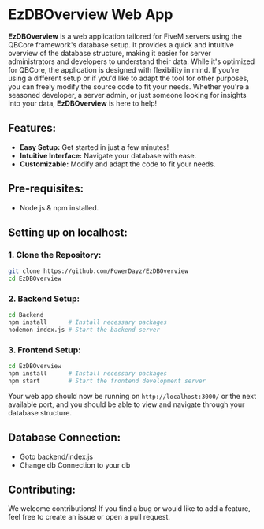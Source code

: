 # **EzDBOverview Web App**

**EzDBOverview** is a web application tailored for FiveM servers using the QBCore framework's database setup. It provides a quick and intuitive overview of the database structure, making it easier for server administrators and developers to understand their data. While it's optimized for QBCore, the application is designed with flexibility in mind. If you're using a different setup or if you'd like to adapt the tool for other purposes, you can freely modify the source code to fit your needs. Whether you're a seasoned developer, a server admin, or just someone looking for insights into your data, **EzDBOverview** is here to help!

## **Features**:

- **Easy Setup:** Get started in just a few minutes!
- **Intuitive Interface:** Navigate your database with ease.
- **Customizable:** Modify and adapt the code to fit your needs.

## **Pre-requisites**:

- Node.js & npm installed.

## **Setting up on localhost**:

### **1. Clone the Repository**:

```bash
git clone https://github.com/PowerDayz/EzDBOverview
cd EzDBOverview
```

### **2. Backend Setup**:

```bash
cd Backend
npm install      # Install necessary packages
nodemon index.js # Start the backend server
```

### **3. Frontend Setup**:

```bash
cd EzDBOverview
npm install      # Install necessary packages
npm start        # Start the frontend development server
```

Your web app should now be running on `http://localhost:3000/` or the next available port, and you should be able to view and navigate through your database structure.

## **Database Connection**:

- Goto backend/index.js
- Change db Connection to your db

## **Contributing**:

We welcome contributions! If you find a bug or would like to add a feature, feel free to create an issue or open a pull request.
